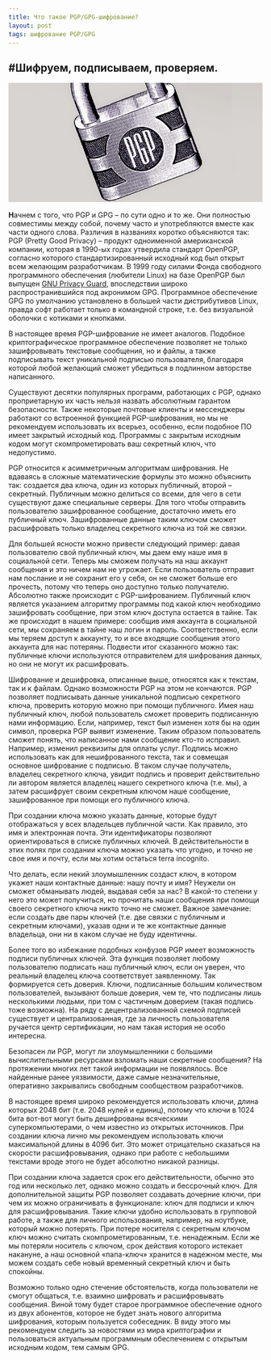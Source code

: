```yaml
---
title: Что такое PGP/GPG-шифрование?
layout: post
tags: шифрование PGP/GPG
---
```


## #Шифруем, подписываем, проверяем.

![encryption](/images/pgp-encryption-pgp.png)

<b class="bukvica">Н</b>ачнем с того, что PGP и GPG – по сути одно и то же. Они полностью совместимы между собой, почему часто и употребляются вместе как части одного слова. Различия в названиях коротко объясняются так: PGP (Pretty Good Privacy) – продукт одноименной американской компании, которая в 1990-ых годах утвердила стандарт OpenPGP, согласно которого стандартизированный исходный код был открыт всем желающим разработчикам.
В 1999 году силами Фонда свободного программного обеспечения (любители Linux) на базе OpenPGP был выпущен [GNU Privacy Guard](https://gnupg.org/), впоследствии широко распространившийся под акронимом GPG. Программное обеспечение GPG по умолчанию установлено в большей части дистрибутивов Linux, правда софт работает только в командной строке, т.е. без визуальной оболочки с котиками и кнопками.

В настоящее время PGP-шифрование не имеет аналогов. Подобное криптографическое программное обеспечение позволяет не только зашифровывать текстовые сообщения, но и файлы, а также подписывать текст уникальной подписью пользователя, благодаря которой любой желающий сможет убедиться в подлинном авторстве написанного.

Существуют десятки популярных программ, работающих с PGP, однако проприетарную их часть нельзя назвать абсолютным гарантом безопасности. Также некоторые почтовые клиенты и мессенджеры работают со встроенной функцией PGP-шифрования, но мы не рекомендуем использовать их всерьез, особенно, если подобное ПО имеет закрытый исходный код. Программы с закрытым исходным кодом могут скомпрометировать ваш секретный ключ, что недопустимо.

PGP относится к асимметричным алгоритмам шифрования. Не вдаваясь в сложные математические формулы это можно объяснить так: создается два ключа, один из которых публичный, второй – секретный. Публичным можно делиться со всеми, для чего в сети существуют даже специальные серверы. Для того чтобы отправить пользователю зашифрованное сообщение, достаточно иметь его публичный ключ. Зашифрованные данные таким ключом сможет расшифровать только владелец секретного ключа из той же связки. 

Для большей ясности можно привести следующий пример: давая пользователю свой публичный ключ, мы даем ему наше имя в социальной сети. Теперь мы сможем получать на наш аккаунт сообщения и это ничем нам не угрожает. Если пользователь отправит нам послание и не сохранит его у себя, он не сможет больше его прочесть, потому что теперь оно доступно только получателю. Абсолютно также происходит с PGP-шифрованием. Публичный ключ является указанием алгоритму программы под какой ключ необходимо зашифровать сообщение, при этом ключ доступа остается в тайне. Так же происходит в нашем примере: сообщив имя аккаунта в социальной сети, мы сохраняем в тайне наш логин и пароль. Соответственно, если мы теряем доступ к аккаунту, то и все входящие сообщения этого аккаунта для нас потеряны. Подвести итог сказанного можно так: публичные ключи используются отправителем для шифрования данных, но они не могут их расшифровать.

Шифрование и дешифровка, описанные выше, относятся как к текстам, так и к файлам. Однако возможности PGP на этом не кончаются. PGP позволяет подписывать данные уникальной подписью секретного ключа, проверить которую можно при помощи публичного. Имея наш публичный ключ, любой пользователь сможет проверить подписанную нами информацию. Если, например, текст был изменен хотя бы на один символ, проверка PGP выявит изменение. Таким образом пользователь сможет понять, что написанное нами сообщение кто-то исправил. Например, изменил реквизиты для оплаты услуг. Подпись можно использовать как для нешифрованного текста, так и совмещая основное шифрование с подписью. В таком случае получатель, владелец секретного ключа, увидит подпись и проверит действительно ли автором является владелец нашего секретного ключа (т.е. мы), а затем расшифрует своим секретным ключом наше сообщение, зашифрованное при помощи его публичного ключа.

При создании ключа можно указать данные, которые будут отображаться у всех владельцев публичной части. Как правило, это имя и электронная почта. Эти идентификаторы позволяют ориентироваться в списке публичных ключей. В действительности в этих полях при создании ключа можно указать что угодно, и точно не свое имя и почту, если мы хотим остаться terra incognito.

Что делать, если некий злоумышленник создаст ключ, в котором укажет наши контактные данные: нашу почту и имя? Неужели он сможет обманывать людей, выдавая себя за нас? В какой-то степени у него это может получиться, но прочитать наши сообщения при помощи своего секретного ключа никто точно не сможет. Важное замечание: если создать две пары ключей (т.е. две связки с публичным и секретным ключами), указав одни и те же контактные данные владельца, они ни в каком случае не буду идентичны.

Более того во избежание подобных конфузов PGP имеет возможность подписи публичных ключей. Эта функция позволяет любому пользователю подписать наш публичный ключ, если он уверен, что реальный владелец ключа соответствует заявленному. Так формируется сеть доверия. Ключи, подписанные большим количеством пользователей, вызывают больше доверия, чем те, что подписаны лишь несколькими людьми, при том с частичным доверием (такая подпись тоже возможна). На ряду с децентрализованной схемой подписей существует и централизованная, где за личность пользователя ручается центр сертификации, но нам такая история не особо интересна.

Безопасен ли PGP, могут ли злоумышленники с большими вычислительными ресурсами взломать наши секретные сообщения? На протяжении многих лет такой информации не появлялось. Все найденные ранее уязвимости, даже самые незначительные, оперативно закрывались свободным сообществом разработчиков. 

В настоящее время широко рекомендуется использовать ключи, длина которых 2048 бит (т.е. 2048 нулей и единиц), потому что ключи в 1024 бита вот-вот могут быть дешифрованы всяческими суперкомпьютерами, о чем известно из открытых источников. При создании ключа лично мы рекомендуем использовать ключи максимальной длины в 4096 бит. Это может отрицательно сказаться на скорости расшифровывания, однако при работе с небольшими текстами вроде этого не будет абсолютно никакой разницы.

При создании ключа задается срок его действительности, обычно это год или несколько лет, однако можно создать и бессрочный ключ. Для дополнительной защиты PGP позволяет создавать дочерние ключи, при чем их можно ограничивать в функционале: ключ для подписи и ключ для расшифровывания. Такие ключи удобно использовать в групповой работе, а также для личного использования, например, на ноутбуке, который можно потерять. При потере носителя с секретным ключом ключ можно считать скомпрометированным, т.е. ненадежным. Если же мы потеряли носитель с ключом, срок действия которого истекает накануне, а наш основной «папа-ключ» хранится в надежном месте, мы можем создать себе новый временный секретный ключ и быть спокойны.

Возможно только одно стечение обстоятельств, когда пользователи не смогут общаться, т.е. взаимно шифровать и расшифровывать сообщения. Виной тому будет старое программное обеспечение одного из двух абонентов, которое не будет знать нового алгоритма шифрования, которым пользуется собеседник. В виду этого мы рекомендуем следить за новостями из мира криптографии и пользоваться актуальным программным обеспечением с открытым исходным кодом, тем самым GPG. 
